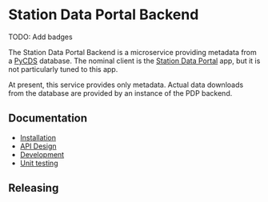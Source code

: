 # Station Data Portal Backend

TODO: Add badges

The Station Data Portal Backend is a microservice providing metadata from a 
[PyCDS](https://github.com/pacificclimate/pycds) database.
The nominal client is the
[Station Data Portal](https://github.com/pacificclimate/station-data-portal) 
app, but it is not particularly tuned to this app.

At present, this service provides only metadata. Actual data downloads
from the database are provided by an instance of the PDP backend.

## Documentation

- [Installation](docs/installation.md)
- [API Design](docs/api-design.md)
- [Development](docs/development.md)
- [Unit testing](docs/unit-testing.md)

## Releasing


